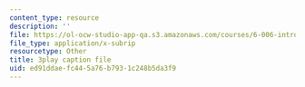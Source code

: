 ```yaml
---
content_type: resource
description: ''
file: https://ol-ocw-studio-app-qa.s3.amazonaws.com/courses/6-006-introduction-to-algorithms-fall-2011/ed91ddaefc445a76b7931c248b5da3f9_dU40AvBURDQ.vtt
file_type: application/x-subrip
resourcetype: Other
title: 3play caption file
uid: ed91ddae-fc44-5a76-b793-1c248b5da3f9
---
```


